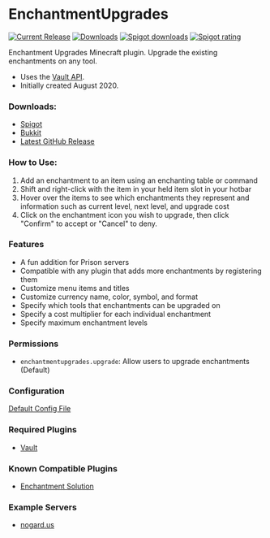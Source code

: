 # EnchantmentUpgrades

[![Current Release](https://img.shields.io/github/release/meowsome/EnchantmentUpgrades.svg)](https://github.com/meowsome/EnchantmentUpgrades/releases/latest)
[![Downloads](https://img.shields.io/github/downloads/meowsome/EnchantmentUpgrades/latest/total.svg)](https://github.com/meowsome/EnchantmentUpgrades/releases/latest)
[![Spigot downloads](https://img.shields.io/spiget/downloads/91731?label=Spigot%20downloads)](https://www.spigotmc.org/resources/91731/)
[![Spigot rating](https://img.shields.io/spiget/rating/91731?label=Spigot%20rating)](https://www.spigotmc.org/resources/91731/)


Enchantment Upgrades Minecraft plugin. Upgrade the existing enchantments on any tool.

- Uses the [Vault API](https://github.com/MilkBowl/VaultAPI).
- Initially created August 2020.

### Downloads:
- [Spigot](https://www.spigotmc.org/resources/enchantment-upgrades.91731/)
- [Bukkit](https://dev.bukkit.org/projects/enchantment-upgrades)
- [Latest GitHub Release](https://github.com/meowsome/EnchantmentUpgrades/releases/latest)


### How to Use:
1. Add an enchantment to an item using an enchanting table or command
2. Shift and right-click with the item in your held item slot in your hotbar
3. Hover over the items to see which enchantments they represent and information such as current level, next level, and upgrade cost
4. Click on the enchantment icon you wish to upgrade, then click "Confirm" to accept or "Cancel" to deny.

### Features
- A fun addition for Prison servers
- Compatible with any plugin that adds more enchantments by registering them
- Customize menu items and titles
- Customize currency name, color, symbol, and format
- Specify which tools that enchantments can be upgraded on
- Specify a cost multiplier for each individual enchantment
- Specify maximum enchantment levels

### Permissions
- `enchantmentupgrades.upgrade`: Allow users to upgrade enchantments (Default)

### Configuration
[Default Config File](https://github.com/meowsome/EnchantmentUpgrades/blob/master/src/main/resources/config.yml)

### Required Plugins
- [Vault](https://www.spigotmc.org/resources/vault.34315/)

### Known Compatible Plugins
- [Enchantment Solution](https://www.spigotmc.org/resources/enchantment-solution.59556/)

### Example Servers
- [nogard.us](https://nogard.us/)
